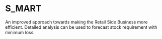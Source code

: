 # S_MART
An improved approach towards making the Retail Side Business more efficient. Detailed analysis can be used to forecast stock requirement with minimum loss.
